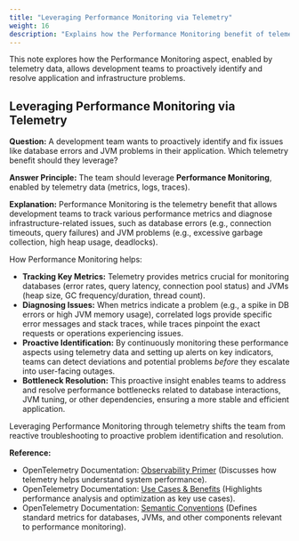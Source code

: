 ```yaml
---
title: "Leveraging Performance Monitoring via Telemetry"
weight: 16
description: "Explains how the Performance Monitoring benefit of telemetry helps proactively identify and fix application issues."
---
```


This note explores how the Performance Monitoring aspect, enabled by telemetry data, allows development teams to proactively identify and resolve application and infrastructure problems.

## Leveraging Performance Monitoring via Telemetry

**Question:** A development team wants to proactively identify and fix issues like database errors and JVM problems in their application. Which telemetry benefit should they leverage?

**Answer Principle:** The team should leverage **Performance Monitoring**, enabled by telemetry data (metrics, logs, traces).

**Explanation:**
Performance Monitoring is the telemetry benefit that allows development teams to track various performance metrics and diagnose infrastructure-related issues, such as database errors (e.g., connection timeouts, query failures) and JVM problems (e.g., excessive garbage collection, high heap usage, deadlocks).

How Performance Monitoring helps:

- **Tracking Key Metrics:** Telemetry provides metrics crucial for monitoring databases (error rates, query latency, connection pool status) and JVMs (heap size, GC frequency/duration, thread count).
- **Diagnosing Issues:** When metrics indicate a problem (e.g., a spike in DB errors or high JVM memory usage), correlated logs provide specific error messages and stack traces, while traces pinpoint the exact requests or operations experiencing issues.
- **Proactive Identification:** By continuously monitoring these performance aspects using telemetry data and setting up alerts on key indicators, teams can detect deviations and potential problems *before* they escalate into user-facing outages.
- **Bottleneck Resolution:** This proactive insight enables teams to address and resolve performance bottlenecks related to database interactions, JVM tuning, or other dependencies, ensuring a more stable and efficient application.

Leveraging Performance Monitoring through telemetry shifts the team from reactive troubleshooting to proactive problem identification and resolution.

**Reference:**

- OpenTelemetry Documentation: [Observability Primer](https://opentelemetry.io/docs/concepts/observability-primer/) (Discusses how telemetry helps understand system performance).
- OpenTelemetry Documentation: [Use Cases & Benefits](https://opentelemetry.io/docs/concepts/use-cases/) (Highlights performance analysis and optimization as key use cases).
- OpenTelemetry Documentation: [Semantic Conventions](https://opentelemetry.io/docs/specs/semconv/) (Defines standard metrics for databases, JVMs, and other components relevant to performance monitoring).
